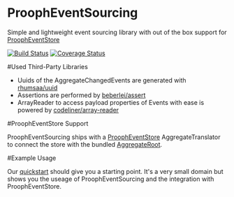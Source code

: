 ProophEventSourcing
===================

Simple and lightweight event sourcing library with out of the box support for [ProophEventStore](https://github.com/prooph/event-store)

[![Build Status](https://travis-ci.org/prooph/event-sourcing.svg?branch=master)](https://travis-ci.org/prooph/event-sourcing)
[![Coverage Status](https://img.shields.io/coveralls/prooph/event-sourcing.svg)](https://coveralls.io/r/prooph/event-sourcing?branch=master)

#Used Third-Party Libraries

- Uuids of the AggregateChangedEvents are generated with [rhumsaa/uuid](https://github.com/ramsey/uuid)
- Assertions are performed by [beberlei/assert](https://github.com/beberlei/assert)
- ArrayReader to access payload properties of Events with ease is powered by [codeliner/array-reader](https://github.com/codeliner/array-reader)

#ProophEventStore Support

ProophEventSourcing ships with a [ProophEventStore](https://github.com/prooph/event-store) AggregateTranslator to connect the store
with the bundled [AggregateRoot](https://github.com/prooph/event-sourcing/blob/master/src/Prooph/EventSourcing/AggregateRoot.php).

#Example Usage

Our [quickstart](https://github.com/prooph/event-sourcing/blob/master/examples/quickstart.php) should give you a starting point.
It's a very small domain but shows you the useage of ProophEventSourcing and the integration with ProophEventStore.


